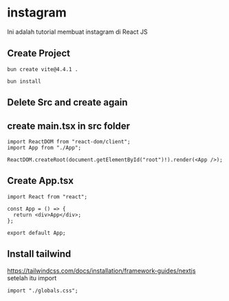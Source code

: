# instagram
Ini adalah tutorial membuat instagram di React JS


## Create Project
```
bun create vite@4.4.1 .
```
```
bun install
```
## Delete Src and create again

## create main.tsx in src folder
```
import ReactDOM from "react-dom/client";
import App from "./App";

ReactDOM.createRoot(document.getElementById("root")!).render(<App />);
```
## Create App.tsx
```
import React from "react";

const App = () => {
  return <div>App</div>;
};

export default App;
```

## Install tailwind
https://tailwindcss.com/docs/installation/framework-guides/nextjs  
setelah itu import
```
import "./globals.css";
```
